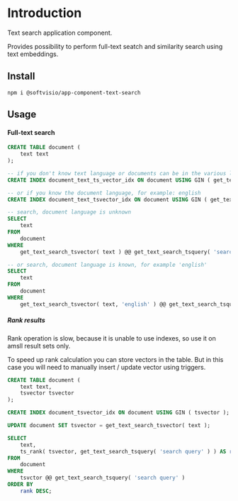# Introduction

Text search application component.

Provides possibility to perform full-text seatch and similarity search using text embeddings.

## Install

```shell
npm i @softvisio/app-component-text-search
```

## Usage

#### Full-text search

```sql
CREATE TABLE document (
    text text
);

-- if you don't know text language or documents can be in the various languages
CREATE INDEX document_text_ts_vector_idx ON document USING GIN ( get_text_search_tsvector( text ) );

-- or if you know the document language, for example: english
CREATE INDEX document_text_tsvector_idx ON document USING GIN ( get_text_search_tsvector( text, 'english' ) );

-- search, document language is unknown
SELECT
    text
FROM
    document
WHERE
    get_text_search_tsvector( text ) @@ get_text_search_tsquery( 'search query' );

-- or search, document language is known, for example 'english'
SELECT
    text
FROM
    document
WHERE
    get_text_search_tsvector( text, 'english' ) @@ get_text_search_tsquery( 'search query', 'english' );
```

##### Rank results

Rank operation is slow, because it is unable to use indexes, so use it on amsll result sets only.

To speed up rank calculation you can store vectors in the table. But in this case you will need to manually insert / update vector using triggers.

```sql
CREATE TABLE document (
    text text,
    tsvector tsvector
);

CREATE INDEX document_tsvector_idx ON document USING GIN ( tsvector );

UPDATE document SET tsvector = get_text_search_tsvector( text );

SELECT
    text,
    ts_rank( tsvector, get_text_search_tsquery( 'search query' ) ) AS rank
FROM
    document
WHERE
    tsvctor @@ get_text_search_tsquery( 'search query' )
ORDER BY
    rank DESC;
```
